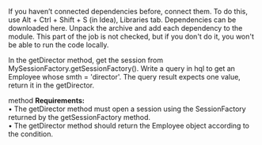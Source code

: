 If you haven’t connected dependencies before, connect them. To do this, use Alt + Ctrl + Shift + S (in Idea), Libraries tab.
Dependencies can be downloaded here.
Unpack the archive and add each dependency to the module. This part of the job is not checked, but if you don't do it, you won't be able to run the code locally.

In the getDirector method, get the session from MySessionFactory.getSessionFactory(). Write a query in hql to get an Employee whose smth = 'director'.
The query result expects one value, return it in the getDirector.

method
**Requirements:**<br>
•	The getDirector method must open a session using the SessionFactory returned by the getSessionFactory method.<br>
•	The getDirector method should return the Employee object according to the condition.